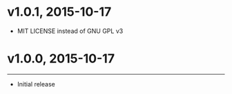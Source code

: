 # v1.0.1, 2015-10-17
* MIT LICENSE instead of GNU GPL v3

# v1.0.0, 2015-10-17
------------------------
* Initial release
